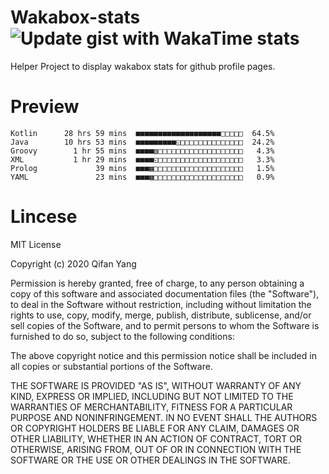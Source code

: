  # Wakabox-stats ![Update gist with WakaTime stats](https://github.com/underwindfall/wakabox-stats/workflows/Update%20gist%20with%20WakaTime%20stats/badge.svg)

  Helper Project to display wakabox stats for github profile pages. 
 # Preview 
  
  ```  
 Kotlin      28 hrs 59 mins  ■■■■■■■■■■■■■■■■■■■□□□□□  64.5%
Java        10 hrs 53 mins  ■■■■■■■■■◱□□□□□□□□□□□□□□  24.2%
Groovy        1 hr 55 mins  ■■■■▥□□□□□□□□□□□□□□□□□□□   4.3%
XML           1 hr 29 mins  ■■■■◱□□□□□□□□□□□□□□□□□□□   3.3%
Prolog             39 mins  ■■■▦□□□□□□□□□□□□□□□□□□□□   1.5%
YAML               23 mins  ■■■▦□□□□□□□□□□□□□□□□□□□□   0.9% 
 ``` 
  
 
 # Lincese 

  MIT License

  Copyright (c) 2020 Qifan Yang
  
  Permission is hereby granted, free of charge, to any person obtaining a copy
  of this software and associated documentation files (the "Software"), to deal
  in the Software without restriction, including without limitation the rights
  to use, copy, modify, merge, publish, distribute, sublicense, and/or sell
  copies of the Software, and to permit persons to whom the Software is
  furnished to do so, subject to the following conditions:
  
  The above copyright notice and this permission notice shall be included in all
  copies or substantial portions of the Software.
  
  THE SOFTWARE IS PROVIDED "AS IS", WITHOUT WARRANTY OF ANY KIND, EXPRESS OR
  IMPLIED, INCLUDING BUT NOT LIMITED TO THE WARRANTIES OF MERCHANTABILITY,
  FITNESS FOR A PARTICULAR PURPOSE AND NONINFRINGEMENT. IN NO EVENT SHALL THE
  AUTHORS OR COPYRIGHT HOLDERS BE LIABLE FOR ANY CLAIM, DAMAGES OR OTHER
  LIABILITY, WHETHER IN AN ACTION OF CONTRACT, TORT OR OTHERWISE, ARISING FROM,
  OUT OF OR IN CONNECTION WITH THE SOFTWARE OR THE USE OR OTHER DEALINGS IN THE
  SOFTWARE.
